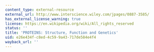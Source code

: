 ```yaml
---
content_type: external-resource
external_url: http://www.interscience.wiley.com/jpages/0887-3585/
has_external_license_warning: true
license: https://en.wikipedia.org/wiki/All_rights_reserved
status: ''
title: 'PROTEINS: Structure, Function and Genetics'
uid: e26e434f-c8ed-4c59-9a43-717de584e4f4
wayback_url: ''
---
```


